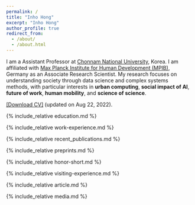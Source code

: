 ```yaml
---
permalink: /
title: "Inho Hong"
excerpt: "Inho Hong"
author_profile: true
redirect_from: 
  - /about/
  - /about.html
---
```

I am a Assistant Professor at [Chonnam National University](https://global.jnu.ac.kr/jnumain_en.aspx), Korea. I am affiliated with [Max Planck Institute for Human Development (MPIB)](https://www.mpib-berlin.mpg.de/en), Germany as an Associate Research Scientist. My research focuses on understanding society through data science and complex systems methods, with particular interests in <b>urban computing</b>, <b>social impact of AI</b>, <b>future of work</b>, <b>human mobility</b>, and <b>science of science</b>.

<a href="https://github.com/inhohong/inhohong.github.io/raw/master/files/CV_Inho_Hong.pdf" target="_blank">[Download CV]</a> (updated on Aug 22, 2022).

{% include_relative education.md %}

{% include_relative work-experience.md %}

{% include_relative recent_publications.md %}

{% include_relative preprints.md %}

{% include_relative honor-short.md %}

{% include_relative visiting-experience.md %}

{% include_relative article.md %}

{% include_relative media.md %}

